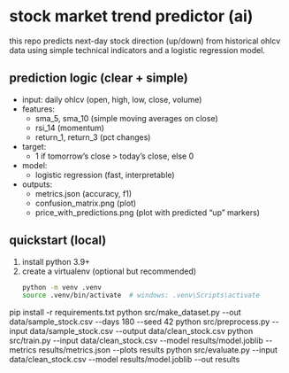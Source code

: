 # stock market trend predictor (ai)

this repo predicts next-day stock direction (up/down) from historical ohlcv data using simple technical indicators and a logistic regression model.

## prediction logic (clear + simple)
- input: daily ohlcv (open, high, low, close, volume)
- features:
  - sma_5, sma_10 (simple moving averages on close)
  - rsi_14 (momentum)
  - return_1, return_3 (pct changes)
- target:
  - 1 if tomorrow’s close > today’s close, else 0
- model:
  - logistic regression (fast, interpretable)
- outputs:
  - metrics.json (accuracy, f1)
  - confusion_matrix.png (plot)
  - price_with_predictions.png (plot with predicted “up” markers)

## quickstart (local)
1) install python 3.9+  
2) create a virtualenv (optional but recommended)
   ```bash
   python -m venv .venv
   source .venv/bin/activate  # windows: .venv\Scripts\activate

pip install -r requirements.txt
python src/make_dataset.py --out data/sample_stock.csv --days 180 --seed 42
python src/preprocess.py --input data/sample_stock.csv --output data/clean_stock.csv
python src/train.py --input data/clean_stock.csv --model results/model.joblib --metrics results/metrics.json --plots results
python src/evaluate.py --input data/clean_stock.csv --model results/model.joblib --out results
